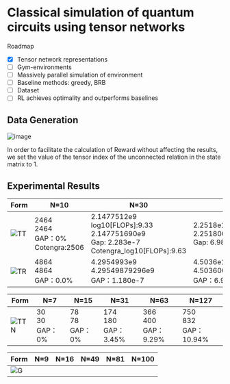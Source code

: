 # Classical simulation of quantum circuits using tensor networks

Roadmap
- [x] Tensor network representations
- [ ] Gym-environments
- [ ] Massively parallel simulation of environment
- [ ] Baseline methods: greedy, BRB
- [ ] Dataset
- [ ] RL achieves optimality and outperforms baselines

## Data Generation

![image](https://user-images.githubusercontent.com/75991833/218404111-e23e9e9b-c2ac-4648-aa04-9a7208fa7693.png)

In order to facilitate the calculation of Reward without affecting the results, we set the value of the tensor index of the unconnected relation in the state matrix to 1.

## Experimental Results

|Form|N=10|N=30|N=50|N=100|
|-------| ----|------- | -----|------ |
|![TT](https://user-images.githubusercontent.com/75991833/217780619-40f42213-62b8-4db5-bfa9-0c9f8d97081d.png)|2464<br>2464<br>GAP：0%<br>Cotengra:2506|2.1477512e9<br>log10[FLOPs]:9.33<br>2.147751690e9<br>Gap: 2.283e-7<br>Cotengra_log10[FLOPs]:9.63|2.2518e15<br>2.251800157282632e15<br>Gap: 6.985e-8|2.5353012e+30<br>2.535301200456459e+30<br>Gap: 1.8e-10|
|![TR](https://user-images.githubusercontent.com/75991833/217780649-80acaa33-030b-46b9-9fc6-bf5bc84167a3.png)|4864<br>4864<br>GAP：0.0%|4.2954993e9<br>4.29549879296e9<br>GAP：1.180e-7|4.5036e15<br>4.503600314565263e15<br>GAP：6.9e-8|5.0706024e+30<br>5.070602400912918e+30<br>GAP：1.8e-10|

|Form|N=7|N=15|N=31|N=63|N=127|
|-------| ----|------- | -----|------ |------ |
|![TTN](https://user-images.githubusercontent.com/75991833/217782955-cd2cd6e8-d0b8-4187-b7e7-d202266bcbfb.png)|30<br>30<br>GAP：0%|78<br>78<br>GAP：0%|174<br>180<br>GAP：3.45%|366<br>400<br>GAP：9.29%|750<br>832<br>GAP：10.94%|

|Form|N=9|N=16|N=49|N=81|N=100|
|-------| ----|------- | -----|------ |------ |
|![G](https://user-images.githubusercontent.com/75991833/217780858-eff2a41e-3847-4ed2-bbcb-5db8aa86d9ce.png)||||||
